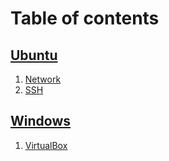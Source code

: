 # Table of contents

## [Ubuntu](ubuntu)

1. [Network](ubuntu/network.md)
2. [SSH](ubuntu/ssh.md)

## [Windows](windows)

1. [VirtualBox](windows/virtualbox.md)